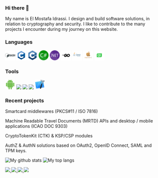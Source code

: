 <!--
**ElMostafaIdrassi/ElMostafaIdrassi** is a ✨ _special_ ✨ repository because its `README.md` (this file) appears on your GitHub profile.

### Hi there 👋
Here are some ideas to get you started:

- 🔭 I’m currently working on ...
- 🌱 I’m currently learning ...
- 👯 I’m looking to collaborate on ...
- 🤔 I’m looking for help with ...
- 💬 Ask me about ...
- 📫 How to reach me: ...
- 😄 Pronouns: ...
- ⚡ Fun fact: ...
-->

### Hi there 👋

My name is El Mostafa Idrassi. I design and build software solutions, in relation to cryptography and security. I like to contribute to the many projects I encounter during my journey on this website.

### Languages

<code><img height="32" src="https://raw.githubusercontent.com/github/explore/80688e429a7d4ef2fca1e82350fe8e3517d3494d/topics/bash/bash.png"></code>
<code><img height="32" src="https://raw.githubusercontent.com/github/explore/80688e429a7d4ef2fca1e82350fe8e3517d3494d/topics/c/c.png"></code>
<code><img height="32" src="https://raw.githubusercontent.com/github/explore/80688e429a7d4ef2fca1e82350fe8e3517d3494d/topics/cpp/cpp.png"></code>
<code><img height="32" src="https://raw.githubusercontent.com/github/explore/80688e429a7d4ef2fca1e82350fe8e3517d3494d/topics/csharp/csharp.png"></code>
<code><img height="32" src="https://raw.githubusercontent.com/github/explore/93d8a67084f94b2a444e510199a6e7622e5b09a3/topics/dotnet/dotnet.png"></code>
<code><img height="32" src="https://raw.githubusercontent.com/github/explore/80688e429a7d4ef2fca1e82350fe8e3517d3494d/topics/go/go.png"></code>
<code><img height="32" src="https://raw.githubusercontent.com/github/explore/80688e429a7d4ef2fca1e82350fe8e3517d3494d/topics/java/java.png"></code>
<code><img height="32" src="https://raw.githubusercontent.com/github/explore/80688e429a7d4ef2fca1e82350fe8e3517d3494d/topics/objective-c/objective-c.png"></code>
<code><img height="32" src="https://raw.githubusercontent.com/github/explore/80688e429a7d4ef2fca1e82350fe8e3517d3494d/topics/qt/qt.png"></code>

### Tools

<code><img height="32" src="https://raw.githubusercontent.com/github/explore/80688e429a7d4ef2fca1e82350fe8e3517d3494d/topics/android/android.png"></code>
<code><img height="32" src="https://user-images.githubusercontent.com/6759207/84897744-cab6d800-b0ae-11ea-8214-e5174d71f5c8.png"></code>
<code><img height="32" src="https://cmake.org/wp-content/uploads/2018/11/cmake_logo_slider.png"></code>
<code><img height="32" src="https://visualstudio.microsoft.com/wp-content/uploads/2019/06/BrandVisualStudioWin2019-3.svg"></code>
<code><img height="32" src="https://raw.githubusercontent.com/github/explore/80688e429a7d4ef2fca1e82350fe8e3517d3494d/topics/xcode/xcode.png"></code>


### Recent projects

Smartcard middlewares (PKCS#11 / ISO 7816)

Machine Readable Travel Documents (MRTD) APIs and desktop / mobile applications (ICAO DOC 9303)

CryptoTokenKit (CTK) & KSP/CSP modules

AuthZ & AuthN solutions based on OAuth2, OpenID Connect, SAML and TPM keys. 

![My github stats](https://github-readme-stats.vercel.app/api?username=ElMostafaIdrassi&show_icons=true&count_private=true&line_height=40&theme=dark)
![My top langs](https://github-readme-stats.vercel.app/api/top-langs/?username=ElMostafaIdrassi&line_height=33&theme=dark)

<a href="https://badges.pufler.dev">
  <img src="https://badges.pufler.dev/visits/ElMostafaIdrassi/ElMostafaIdrassi?style=flat-square&color=blue&logo=github">
</a>
<a href="https://badges.pufler.dev">
  <img src="https://badges.pufler.dev/years/ElMostafaIdrassi?style=flat-square&color=blue&logo=github">
</a>
<a href="https://badges.pufler.dev">
  <img src="https://badges.pufler.dev/repos/ElMostafaIdrassi?style=flat-square&color=blue&logo=github">
</a>
<a href="https://badges.pufler.dev">
  <img src="https://badges.pufler.dev/gists/ElMostafaIdrassi?style=flat-square&color=blue&logo=github">
</a>
